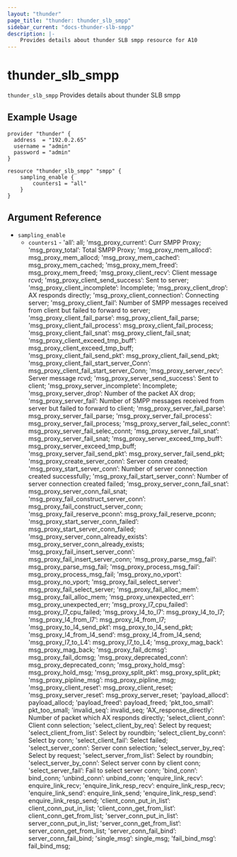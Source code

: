 ```yaml
---
layout: "thunder"
page_title: "thunder: thunder_slb_smpp"
sidebar_current: "docs-thunder-slb-smpp"
description: |-
    Provides details about thunder SLB smpp resource for A10
---
```


# thunder\_slb\_smpp

`thunder_slb_smpp` Provides details about thunder SLB smpp
## Example Usage


```hcl
provider "thunder" {
  address  = "192.0.2.65"
  username = "admin"
  password = "admin"
}

resource "thunder_slb_smpp" "smpp" {
	sampling_enable {
	    counters1 = "all"
	}
}
```

## Argument Reference

* `sampling_enable`
    * `counters1` - 'all’: all; 'msg_proxy_current’: Curr SMPP Proxy; 'msg_proxy_total’: Total SMPP Proxy; 'msg_proxy_mem_allocd’: msg_proxy_mem_allocd; 'msg_proxy_mem_cached’: msg_proxy_mem_cached; 'msg_proxy_mem_freed’: msg_proxy_mem_freed; 'msg_proxy_client_recv’: Client message rcvd; 'msg_proxy_client_send_success’: Sent to server; 'msg_proxy_client_incomplete’: Incomplete; 'msg_proxy_client_drop’: AX responds directly; 'msg_proxy_client_connection’: Connecting server; 'msg_proxy_client_fail’: Number of SMPP messages received from client but failed to forward to server; 'msg_proxy_client_fail_parse’: msg_proxy_client_fail_parse; 'msg_proxy_client_fail_process’: msg_proxy_client_fail_process; 'msg_proxy_client_fail_snat’: msg_proxy_client_fail_snat; 'msg_proxy_client_exceed_tmp_buff’: msg_proxy_client_exceed_tmp_buff; 'msg_proxy_client_fail_send_pkt’: msg_proxy_client_fail_send_pkt; 'msg_proxy_client_fail_start_server_Conn’: msg_proxy_client_fail_start_server_Conn; 'msg_proxy_server_recv’: Server message rcvd; 'msg_proxy_server_send_success’: Sent to client; 'msg_proxy_server_incomplete’: Incomplete; 'msg_proxy_server_drop’: Number of the packet AX drop; 'msg_proxy_server_fail’: Number of SMPP messages received from server but failed to forward to client; 'msg_proxy_server_fail_parse’: msg_proxy_server_fail_parse; 'msg_proxy_server_fail_process’: msg_proxy_server_fail_process; 'msg_proxy_server_fail_selec_connt’: msg_proxy_server_fail_selec_connt; 'msg_proxy_server_fail_snat’: msg_proxy_server_fail_snat; 'msg_proxy_server_exceed_tmp_buff’: msg_proxy_server_exceed_tmp_buff; 'msg_proxy_server_fail_send_pkt’: msg_proxy_server_fail_send_pkt; 'msg_proxy_create_server_conn’: Server conn created; 'msg_proxy_start_server_conn’: Number of server connection created successfully; 'msg_proxy_fail_start_server_conn’: Number of server connection created failed; 'msg_proxy_server_conn_fail_snat’: msg_proxy_server_conn_fail_snat; 'msg_proxy_fail_construct_server_conn’: msg_proxy_fail_construct_server_conn; 'msg_proxy_fail_reserve_pconn’: msg_proxy_fail_reserve_pconn; 'msg_proxy_start_server_conn_failed’: msg_proxy_start_server_conn_failed; 'msg_proxy_server_conn_already_exists’: msg_proxy_server_conn_already_exists; 'msg_proxy_fail_insert_server_conn’: msg_proxy_fail_insert_server_conn; 'msg_proxy_parse_msg_fail’: msg_proxy_parse_msg_fail; 'msg_proxy_process_msg_fail’: msg_proxy_process_msg_fail; 'msg_proxy_no_vport’: msg_proxy_no_vport; 'msg_proxy_fail_select_server’: msg_proxy_fail_select_server; 'msg_proxy_fail_alloc_mem’: msg_proxy_fail_alloc_mem; 'msg_proxy_unexpected_err’: msg_proxy_unexpected_err; 'msg_proxy_l7_cpu_failed’: msg_proxy_l7_cpu_failed; 'msg_proxy_l4_to_l7’: msg_proxy_l4_to_l7; 'msg_proxy_l4_from_l7’: msg_proxy_l4_from_l7; 'msg_proxy_to_l4_send_pkt’: msg_proxy_to_l4_send_pkt; 'msg_proxy_l4_from_l4_send’: msg_proxy_l4_from_l4_send; 'msg_proxy_l7_to_L4’: msg_proxy_l7_to_L4; 'msg_proxy_mag_back’: msg_proxy_mag_back; 'msg_proxy_fail_dcmsg’: msg_proxy_fail_dcmsg; 'msg_proxy_deprecated_conn’: msg_proxy_deprecated_conn; 'msg_proxy_hold_msg’: msg_proxy_hold_msg; 'msg_proxy_split_pkt’: msg_proxy_split_pkt; 'msg_proxy_pipline_msg’: msg_proxy_pipline_msg; 'msg_proxy_client_reset’: msg_proxy_client_reset; 'msg_proxy_server_reset’: msg_proxy_server_reset; 'payload_allocd’: payload_allocd; 'payload_freed’: payload_freed; 'pkt_too_small’: pkt_too_small; 'invalid_seq’: invalid_seq; 'AX_response_directly’: Number of packet which AX responds directly; 'select_client_conn’: Client conn selection; 'select_client_by_req’: Select by request; 'select_client_from_list’: Select by roundbin; 'select_client_by_conn’: Select by conn; 'select_client_fail’: Select failed; 'select_server_conn’: Server conn selection; 'select_server_by_req’: Select by request; 'select_server_from_list’: Select by roundbin; 'select_server_by_conn’: Select server conn by client conn; 'select_server_fail’: Fail to select server conn; 'bind_conn’: bind_conn; 'unbind_conn’: unbind_conn; 'enquire_link_recv’: enquire_link_recv; 'enquire_link_resp_recv’: enquire_link_resp_recv; 'enquire_link_send’: enquire_link_send; 'enquire_link_resp_send’: enquire_link_resp_send; 'client_conn_put_in_list’: client_conn_put_in_list; 'client_conn_get_from_list’: client_conn_get_from_list; 'server_conn_put_in_list’: server_conn_put_in_list; 'server_conn_get_from_list’: server_conn_get_from_list; 'server_conn_fail_bind’: server_conn_fail_bind; 'single_msg’: single_msg; 'fail_bind_msg’: fail_bind_msg;